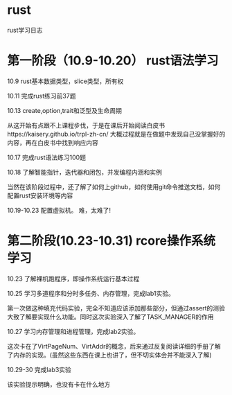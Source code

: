 # rust
rust学习日志
# 第一阶段（10.9-10.20） rust语法学习
10.9 rust基本数据类型，slice类型，所有权  

10.11 完成rust练习前37题  

10.13 create,option,trait和泛型及生命周期  

从这开始有点跟不上课程步伐，于是在课后开始阅读白皮书https://kaisery.github.io/trpl-zh-cn/
大概过程就是在做题中发现自己没掌握好的内容，再在白皮书中找到响应内容  

10.17 完成rust语法练习100题  

10.18 了解智能指针，迭代器和闭包，并发编程内涵和实例  

当然在该阶段过程中，还了解了如何上github，如何使用git命令推送文档，如何配置rust安装环境等内容  

10.19-10.23 配置虚拟机。 难，太难了!
# 第二阶段(10.23-10.31) rcore操作系统学习
10.23 了解裸机跑程序，即操作系统运行基本过程  

10.25 学习多道程序和分时多任务、内存管理，完成lab1实验。  

第一次做这种填充代码实验，完全不知道应该添加那些部分，但通过assert的测验大致了解要实现什么功能。同时这次实验深入了解了TASK_MANAGER的作用  

10.27 学习内存管理和进程管理，完成lab2实验。  

这次卡在了VirtPageNum、VirtAddr的概念，后来通过反复阅读详细的手册了解了内存的实现。(虽然这些东西在课上也讲了，但不切实体会并不能深入了解)  

10.29-30 完成lab3实验  

该实验提示明确，也没有卡在什么地方
